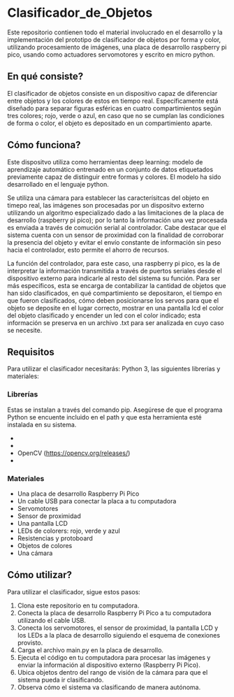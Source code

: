 # Clasificador_de_Objetos
Este repositorio contienen todo el material involucrado en el desarrollo y la implementación del prototipo de clasificador de objetos por forma y color, utilizando procesamiento de imágenes, una placa de desarrollo raspberry pi pico, usando como actuadores servomotores y escrito en micro python.

## En qué consiste?
El clasificador de objetos consiste en un dispositivo capaz de diferenciar entre objetos y los colores de estos en tiempo real. Específicamente está diseñado para separar figuras esféricas en cuatro compartimientos según tres colores; rojo, verde o azul, en caso que no se cumplan las condiciones de forma o color, el objeto es depositado en un compartimiento aparte.

## Cómo funciona?
Este dispositvo utiliza como herramientas deep learning: modelo de aprendizaje automático entrenado en un conjunto de datos etiquetados previamente capaz de distinguir entre formas y colores. El modelo ha sido desarrollado en el lenguaje python.

Se utiliza una cámara para establecer las caracterísitcas del objeto en timepo real, las imágenes son procesadas por un dispositvo externo utilizando un algoritmo especializado dado a las limitaciones de la placa de desarrollo (raspberry pi pico); por lo tanto la información una vez procesada es enviada a través de comución serial al controlador. Cabe destacar que el sistema cuenta con un sensor de proximidad con la finalidad de corroborar la presencia del objeto y evitar el envío constante de información sin peso hacia el controlador, esto permite el ahorro de recursos.

La función del controlador, para este caso, una raspberry pi pico, es la de interpretar la información transmitida a través de puertos  seriales desde el dispositivo externo para indicarle al resto del sistema su función. Para ser más específicos, esta se encarga de contabilizar la cantidad de objetos que han sido clasificados, en qué compartimiento se depositaron, el tiempo en que fueron clasificados, cómo deben posicionarse los servos para que el objeto se deposite en el lugar correcto, mostrar en una pantalla lcd el color del objeto clasificado y encender un led con el color indicado; esta información se preserva en un archivo .txt para ser analizada en cuyo caso se necesite. 

## Requisitos
Para utilizar el clasificador necesitarás: Python 3, las siguientes librerías y materiales:

### Librerías
Estas se instalan a través del comando pip. Asegúrese de que el programa Python se encuente incluido en el path y que esta herramienta esté instalada en su sistema.

- 
- 
- OpenCV (https://opencv.org/releases/)
- 

### Materiales
- Una placa de desarrollo Raspberry Pi Pico
- Un cable USB para conectar la placa a tu computadora
- Servomotores
- Sensor de proximidad 
- Una pantalla LCD 
- LEDs de colorers: rojo, verde y  azul
- Resistencias y protoboard
- Objetos de colores 
- Una cámara 

## Cómo utilizar?
Para utilizar el clasificador, sigue estos pasos:

1. Clona este repositorio en tu computadora.
2. Conecta la placa de desarrollo Raspberry Pi Pico a tu computadora utilizando el cable USB.
3. Conecta los servomotores, el sensor de proximidad, la pantalla LCD y los LEDs a la placa de desarrollo siguiendo el esquema de            conexiones provisto.
4. Carga el archivo main.py en la placa de desarrollo.
5. Ejecuta el código en tu computadora para procesar las imágenes y enviar la información al dispositivo externo (Raspberry Pi Pico).
6. Ubica objetos dentro del rango de visión de la cámara para que el sistema pueda ir clasificando.
7. Observa cómo el sistema va clasificando de manera autónoma.
